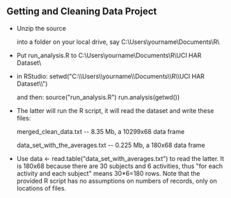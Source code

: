 ## Getting and Cleaning Data Project
* Unzip the source

  into a folder on your local drive, say C:\Users\yourname\Documents\R\

* Put run_analysis.R to  C:\Users\yourname\Documents\R\UCI HAR Dataset\

* in RStudio: setwd("C:\\\\Users\\\\yourname\\\\Documents\\\\R\\\\UCI HAR Dataset\\\\")

  and then: source("run_analysis.R")
  run.analysis(getwd())


* The latter will run the R script, it will read the dataset and write these files:

  merged_clean_data.txt  -- 8.35 Mb, a 10299x68 data frame

  data_set_with_the_averages.txt  -- 0.225 Mb, a 180x68 data frame


* Use data <- read.table("data_set_with_averages.txt") to read the latter.
  It is 180x68 because there are 30 subjects and 6 activities,
  thus "for each activity and each subject" means 30*6=180 rows.
  Note that the provided R script has no assumptions on numbers of records,
  only on locations of files.
